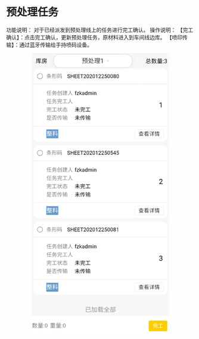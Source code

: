# 预处理任务

功能说明：
对于已经派发到预处理线上的任务进行完工确认。
操作说明：
【完工确认】：点击完工确认，更新预处理任务，原材料进入到车间线边库。
【喷印传输】：通过蓝牙传输给手持喷码设备。

<div align="center" style="margin-top: 8px;">
<img src="images/handleFinished/image001.png" style="max-width: 100%">
</div>
